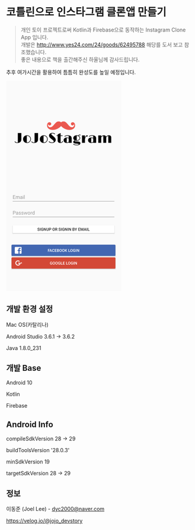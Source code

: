 # 코틀린으로 인스타그램 클론앱 만들기
> 개인 토이 프로젝트로써 Kotlin과 Firebase으로 동작하는 Instagram Clone App 입니다.
<br>개발은 http://www.yes24.com/24/goods/62495788 해당를 도서 보고 참조했습니다.
<br>좋은 내용으로 책을 출간해주신 하울님께 감사드립니다.

추후 여가시간을 활용하여 틈틈히 완성도를 높일 예정입니다.

<img src="/header.png" width="310">

## 개발 환경 설정

Mac OS(카탈리나)

Android Studio 3.6.1 -> 3.6.2

Java 1.8.0_231

## 개발 Base

Android 10

Kotlin

Firebase


## Android Info

compileSdkVersion 28 -> 29

buildToolsVersion '28.0.3'

minSdkVersion 19

targetSdkVersion 28 -> 29

## 정보

이동준 (Joel Lee) - dyc2000@naver.com

https://velog.io/@jojo_devstory

